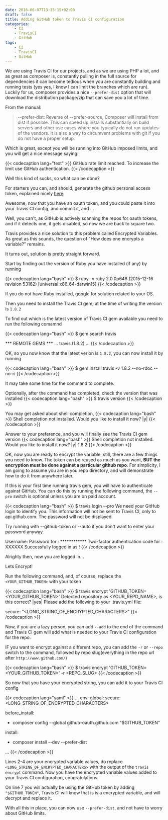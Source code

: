 ```yaml
---
date: 2016-06-07T13:35:15+02:00
draft: false
title: Adding GitHub token to Travis CI configuration
categories:
    - CI
    - TravisCI
    - GitHub
tags:
    - CI
    - TravisCI
    - GitHub
---
```


We are using Travis CI for our projects, and as we are using PHP a lot, and as great
as composer is, constantly pulling in the full source for dependencies it can become tedious
when you are constantly building and running tests (yes yes, I know I can limit
the branches which are run).
Luckily for us, composer provides a nice `--prefer-dist` option that will download
the distribution package/zip that can save you a lot of time.

From the manual:

> --prefer-dist: Reverse of --prefer-source, Composer will install from dist if possible. This can speed up installs substantially on build servers and other use cases where you typically do not run updates of the vendors. It is also a way to circumvent problems with git if you do not have a proper setup.

Which is great, except you will be running into GitHub imposed limits, and you will get a nice message saying:

{{< codecaption lang="text" >}}
GitHub rate limit reached. To increase the limit use GitHub authentication.
{{< /codecaption >}}

Well this kind of sucks, so what can be done?

For starters you can, and should, generate the github personal access token,
explained nicely [here][gh-oauth]

Awesome, now that you have an oauth token, and you could paste it into your Travis CI config,
and commit it, and ...

Well, you can't, as GitHub is actively scanning the repos for oauth tokens, and if it detects one,
it gets disabled, so now we are back to square two.

Travis provides a nice solution to this problem called Encrypted Variables.
As great as this sounds, the question of "How does one encrypts a variable?" remains.

It turns out, solution is pretty straight forward.

Start by finding out the version of Ruby you have installed (if any) by running

{{< codecaption lang="bash" >}}
$ ruby -v
ruby 2.0.0p648 (2015-12-16 revision 53162) [universal.x86_64-darwin15]
{{< /codecaption >}}

If you do not have Ruby installed, google for solution related to your OS.

Then you need to install the Travis CI gem, at the time of writing the version is `1.8.2`

To find out which is the latest version of Travis CI gem available you need to run the following comamnd

{{< codecaption lang="bash" >}}
$ gem search travis

*** REMOTE GEMS ***
...
travis (1.8.2)
...
{{< /codecaption >}}

OK, so you now know that the latest verion is `1.8.2`, you can now install it by running

{{< codecaption lang="bash" >}}
$ gem install travis -v 1.8.2 --no-rdoc --no-ri
{{< /codecaption >}}

It may take some time for the command to complete.

Optionally, after the command has completed, check the version that was installed
{{< codecaption lang="bash" >}}
$ travis version
{{< /codecaption >}}

You may get asked about shell completion,
{{< codecaption lang="bash" >}}
Shell completion not installed. Would you like to install it now? |y|
{{< /codecaption >}}

Answer to your preference, and you will finally see the Travis CI gem version
{{< codecaption lang="bash" >}}
Shell completion not installed. Would you like to install it now? |y|
1.8.2
{{< /codecaption >}}

OK, now you are ready to encrypt the variable, still, there are a few things you need to know.
The token can be reused as much as you want, **BUT the encryption must be done against
a particular github repo**. For simplicity, I am going to assume you are in you repo directory,
and will demonstrate how to do it from anywhere later.

If this is your first time running travis gem, you will have to authenticate against GitHub.
You can do this by running the following command, the `--pro` switch is optional unless
you are on paid account.

{{< codecaption lang="bash" >}}
$ travis login --pro
We need your GitHub login to identify you.
This information will not be sent to Travis CI, only to api.github.com.
The password will not be displayed.

Try running with --github-token or --auto if you don't want to enter your password anyway.

Username: <username>
Password for <username>: ************
Two-factor authentication code for <username>: XXXXXX
Successfully logged in as <username>!
{{< /codecaption >}}

Alrighty then, now you are logged in...

Lets Encrypt!

Run the following command, and, of course,
replace the `<YOUR_GITHUB_TOKEN>` with your token

{{< codecaption lang="bash" >}}
$  travis encrypt 'GITHUB_TOKEN=<YOUR_GITHUB_TOKEN>'
Detected repository as <YOUR_REPO_NAME>, is this correct? |yes|
Please add the following to your .travis.yml file:

  secure: "<LONG_STRING_OF_ENCRYPTED_CHARACTERS>"
{{< /codecaption >}}

Now, if you are a lazy person, you can add `--add` to the end of the command
and Travis CI gem will add what is needed to your Travis CI configuration for the repo.

IF you want to encrypt against a different repo, you can add the `-r` or `--repo` switch to
the command, followed by repo slug(everything in the repo url after `http://www.github.com/`)

{{< codecaption lang="bash" >}}
$  travis encrypt 'GITHUB_TOKEN=<YOUR_GITHUB_TOKEN>' -r <REPO_SLUG>
{{< /codecaption >}}

So now that you have your encrypted string, you can add it to your Travis CI config

{{< codecaption lang="yaml" >}}
...
env:
  global:
    secure: <LONG_STRING_OF_ENCRYPTED_CHARACTERS>

before_install:
  - composer config --global github-oauth.github.com "$GITHUB_TOKEN"

install:
  - composer install --dev --prefer-dist

...
{{< /codecaption >}}

Lines 2-4 are your encrypted variable values, do replace
`<LONG_STRING_OF_ENCRYPTED_CHARACTERS>` with the output of the `travis encrypt` command.
Now you have the encrypted variable values added to your Travis CI configuration, congratulations.

On line 7 you will actually be using the GitHub token by adding `"$GITHUB_TOKEN"`, Travis CI
will know that is is a encrypted variable, and will decrypt and replace it.

With all this in place, you can now use `--prefer-dist`, and not have to worry about
GitHub limits.


[gh-oauth]: https://help.github.com/articles/creating-an-access-token-for-command-line-use/
[travis-encrypted-vars]: https://docs.travis-ci.com/user/environment-variables/#Encrypted-Variables


